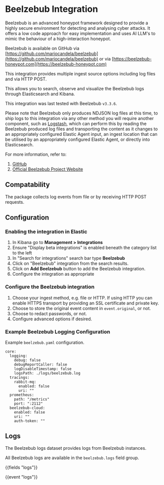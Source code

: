 # Beelzebub Integration

Beelzebub is an advanced honeypot framework designed to provide a highly secure environment for detecting and analysing cyber attacks. It offers a low code approach for easy implementation and uses AI LLM's to mimic the behaviour of a high-interaction honeypot.

Beelzebub is available on GitHub via [https://github.com/mariocandela/beelzebub](https://github.com/mariocandela/beelzebub) or via [https://beelzebub-honeypot.com](https://beelzebub-honeypot.com)

This integration provides multiple ingest source options including log files and via HTTP POST.

This allows you to search, observe and visualize the Beelzebub logs through Elasticsearch and Kibana.

This integration was last tested with Beelzebub `v3.3.6`.

Please note that Beelzebub only produces NDJSON log files at this time, to ship logs to this integration via any other method you will require another component, such as [Logstash](https://www.elastic.co/logstash), which can perform this by reading the Beelzebub produced log files and transporting the content as it changes to an appropriately configured Elastic Agent input, an ingest location that can be utilised by an appropriately configured Elastic Agent, or directly into Elasticsearch.

For more information, refer to:
1. [GitHub](https://github.com/mariocandela/beelzebub)
2. [Official Beelzebub Project Website](https://beelzebub-honeypot.com)

## Compatability

The package collects log events from file or by receiving HTTP POST requests.

## Configuration

### Enabling the integration in Elastic

1. In Kibana go to **Management > Integrations**
2. Ensure "Display beta integrations" is enabled beneath the category list to the left
3. In "Search for integrations" search bar type **Beelzebub**
4. Click on "Beelzebub" integration from the search results.
5. Click on **Add Beelzebub** button to add the Beelzebub integration.
6. Configure the integration as appropriate

### Configure the Beelzebub integration

1. Choose your ingest method, e.g. file or HTTP. If using HTTP you can enable HTTPS transport by providing an SSL certificate and private key.
2. Choose to store the original event content in `event.original`, or not.
3. Choose to redact passwords, or not.
4. Configure advanced options if desired.

### Example Beelzebub Logging Configuration

Example `beelzebub.yaml` configuration.
```
core:
  logging:
    debug: false
    debugReportCaller: false
    logDisableTimestamp: false
    logsPath: ./logs/beelzebub.log
  tracings:
    rabbit-mq:
      enabled: false
      uri: ""
  prometheus:
    path: "/metrics"
    port: ":2112"
  beelzebub-cloud:
    enabled: false
    uri: ""
    auth-token: ""
```

## Logs

The Beelzebub logs dataset provides logs from Beelzebub instances.

All Beelzebub logs are available in the `beelzebub.logs` field group.

{{fields "logs"}}

{{event "logs"}}

